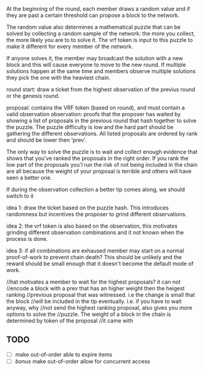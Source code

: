 

At the beginning of the round, each member draws a random value and if they
are past a certain threshold can propose a block to the network.

The random value also determines a mathematical puzzle that can be solved by
collecting a random sample of the network: the more you collect, the more
likely you are to to solve it. The vrf token is input to this puzzle to make
it different for every member of the network.

If anyone solves it, the member may broadcast the solution with a new block
and this will cause everyone to move to the new round. If multiple solutions
happen at the same time and members observe multiple solutions they pick the
one with the heaviest chain.

round start: draw a ticket from the highest observation of the previus round
or the genesis round.

proposal: contains the VRF token (based on round), and must contain a valid observation
observation: proofs that the proposer has waited by showing a list of proposals in the
previous round that hash together to solve the puzzle. The puzzle difficulty is low
and the hard part should be gathering the different observations. All listed proposals
are ordered by rank and should be lower then 'prev'.

The only way to solve the puzzle is to wait and collect enough evidence that shows
that you've ranked the proposals in the right order. If you rank the low part of the
proposals you'l run the risk of not being included in the chain are all because the weight
of your proposal is terrible and others will have seen a better one.

If during the observation collection a better tip comes along, we should switch to it

idea 1: draw the ticket based on the puzzle hash. This introduces randomness but incentives
the proposer to grind different observations.

idea 2: the vrf token is also based on the observation, this motivates grinding different
observation combinations and it not known when the process is done.

idea 3: if all combinations are exhaused member may start on a normal proof-of-work
to prevent chain death? This should be unlikely and the reward should be small enough
that it doesn't become the default mode of work.


//hat motivates a member to wait for the highest proposals? it can not
//encode a block with a prev that has an higher weight then the heigest ranking
//previous proposal that was witnessed. i.e the change is small that the block
//will be included in the tip eventually. i.e. if you have to wait anyway, why
//not send the highest ranking proposal, also gives you more options to solve the
//puzzle. The weight of a block in the chain is determined by token of the proposal
//it came with


## TODO
- [ ] make out-of-order able to expire items
- [ ] *bonus* make out-of-order allow for concurrent access
